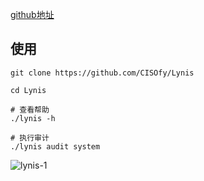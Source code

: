 [github地址](https://github.com/CISOfy/Lynis)

## 使用
```
git clone https://github.com/CISOfy/Lynis

cd Lynis

# 查看帮助
./lynis -h

# 执行审计
./lynis audit system
```

![lynis-1](https://github.com/bloodzer0/Enterprise_Security_Build--Open_Source/blob/master/Security%20Maintenance/Emergency%20Response/img/lynis-1.png)
